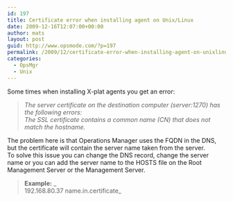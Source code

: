 ```yaml
---
id: 197
title: Certificate error when installing agent on Unix/Linux
date: 2009-12-16T12:07:00+00:00
author: mats
layout: post
guid: http://www.opsmode.com/?p=197
permalink: /2009/12/certificate-error-when-installing-agent-on-unixlinux/
categories:
  - OpsMgr
  - Unix
---
```

Some times when installing X-plat agents you get an error: 

> _The server certificate on the destination computer (server:1270) has the following errors:&#160;&#160;&#160;&#160;   
> The SSL certificate contains a common name (CN) that does not match the hostname._

The problem here is that Operations Manager uses the FQDN in the DNS, but the certificate will contain the server name taken from the server.   
To solve this issue you can change the DNS record, change the server name or you can add the server name to the HOSTS file on the Root Management Server or the Management Server. 

> **Example:**        _  
> 192.168.80.37 name.in.certificate_
